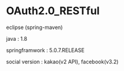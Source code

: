 # OAuth2.0_RESTful
eclipse (spring-maven)

java : 1.8

springframwork : 5.0.7.RELEASE

social version : kakao(v2 API), facebook(v3.2)
